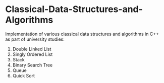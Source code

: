 # Classical-Data-Structures-and-Algorithms
Implementation of various classical data structures and algorithms in C++ as part of university studies:
1) Double Linked List
2) Singly Ordered List
3) Stack
4) Binary Search Tree
5) Queue
6) Quick Sort
